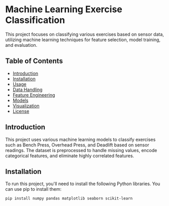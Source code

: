# Machine Learning Exercise Classification

This project focuses on classifying various exercises based on sensor data, utilizing machine learning techniques for feature selection, model training, and evaluation.

## Table of Contents
- [Introduction](#introduction)
- [Installation](#installation)
- [Usage](#usage)
- [Data Handling](#data-handling)
- [Feature Engineering](#feature-engineering)
- [Models](#models)
- [Visualization](#visualization)
- [License](#license)

## Introduction

This project uses various machine learning models to classify exercises such as Bench Press, Overhead Press, and Deadlift based on sensor readings. The dataset is preprocessed to handle missing values, encode categorical features, and eliminate highly correlated features.

## Installation

To run this project, you'll need to install the following Python libraries. You can use pip to install them:

```bash
pip install numpy pandas matplotlib seaborn scikit-learn
